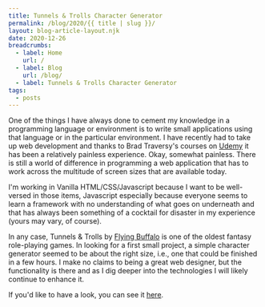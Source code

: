 ```yaml
---
title: Tunnels & Trolls Character Generator
permalink: /blog/2020/{{ title | slug }}/
layout: blog-article-layout.njk
date: 2020-12-26
breadcrumbs:
  - label: Home
    url: /
  - label: Blog
    url: /blog/
  - label: Tunnels & Trolls Character Generator
tags:
  - posts
---
```


<!-- Excerpt Start -->
One of the things I have always done to cement my knowledge in a programming language or environment is to write small applications using that language or in the particular environment. I have recently had to take up web development and thanks to Brad Traversy's courses on <a href="https://www.udemy.com/courses/search/?src=ukw&q=brad+traversy" target="_blank">Udemy</a> it has been a relatively painless experience. Okay, somewhat painless. There is still a world of difference in programming a web application that has to work across the multitude of screen sizes that are available today.
<!-- Excerpt End -->

I'm working in Vanilla HTML/CSS/Javascript because I want to be well-versed in those items, Javascript especially because everyone seems to learn a framework with no understanding of what goes on underneath and that has always been something of a cocktail for disaster in my experience (yours may vary, of course).

In any case, Tunnels & Trolls by <a href="http://flyingbuffalo.com" target="_blank">Flying Buffalo</a> is one of the oldest fantasy role-playing games. In looking for a first small project, a simple character generator seemed to be about the right size, i.e., one that could be finished in a few hours. I make no claims to being a great web designer, but the functionality is there and as I dig deeper into the technologies I will likely continue to enhance it.

If you'd like to have a look, you can see it [here](/projects/game-aids/tunnels-and-trolls/chargen/).

